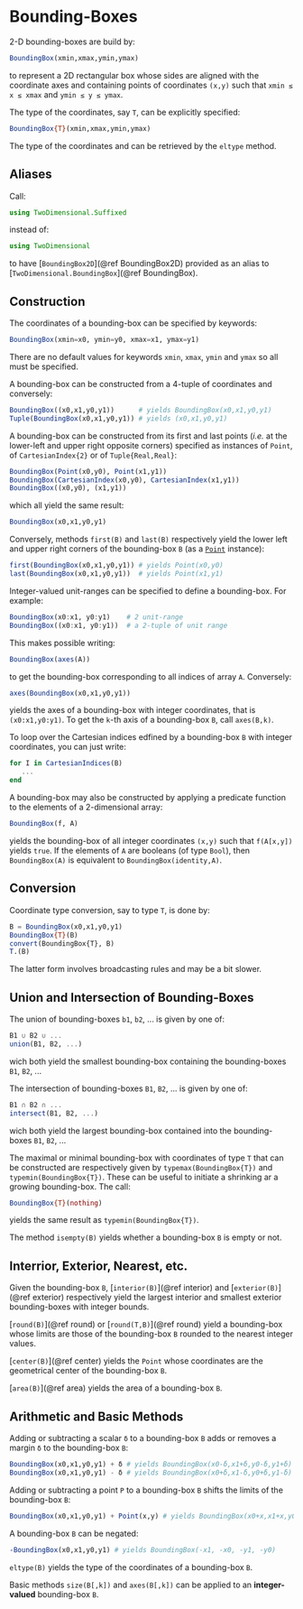 # Bounding-Boxes

2-D bounding-boxes are build by:

```julia
BoundingBox(xmin,xmax,ymin,ymax)
```

to represent a 2D rectangular box whose sides are aligned with the coordinate
axes and containing points of coordinates `(x,y)` such that `xmin ≤ x ≤ xmax`
and `ymin ≤ y ≤ ymax`.

The type of the coordinates, say `T`, can be explicitly specified:

```julia
BoundingBox{T}(xmin,xmax,ymin,ymax)
```

The type of the coordinates and can be retrieved by the `eltype` method.


## Aliases

Call:

```julia
using TwoDimensional.Suffixed
```

instead of:

```julia
using TwoDimensional
```

to have [`BoundingBox2D`](@ref BoundingBox2D) provided as an alias to
[`TwoDimensional.BoundingBox`](@ref BoundingBox).


## Construction

The coordinates of a bounding-box can be specified by keywords:

```julia
BoundingBox(xmin=x0, ymin=y0, xmax=x1, ymax=y1)
```

There are no default values for keywords `xmin`, `xmax`, `ymin` and `ymax` so
all must be specified.

A bounding-box can be constructed from a 4-tuple of coordinates and conversely:

```julia
BoundingBox((x0,x1,y0,y1))      # yields BoundingBox(x0,x1,y0,y1)
Tuple(BoundingBox(x0,x1,y0,y1)) # yields (x0,x1,y0,y1)
```

A bounding-box can be constructed from its first and last points (*i.e.* at the
lower-left and upper right opposite corners) specified as instances of `Point`,
of `CartesianIndex{2}` or of `Tuple{Real,Real}`:

```julia
BoundingBox(Point(x0,y0), Point(x1,y1))
BoundingBox(CartesianIndex(x0,y0), CartesianIndex(x1,y1))
BoundingBox((x0,y0), (x1,y1))
```

which all yield the same result:

```julia
BoundingBox(x0,x1,y0,y1)
```

Conversely, methods `first(B)` and `last(B)` respectively yield the lower left
and upper right corners of the bounding-box `B` (as a [`Point`](@ref)
instance):

```julia
first(BoundingBox(x0,x1,y0,y1)) # yields Point(x0,y0)
last(BoundingBox(x0,x1,y0,y1))  # yields Point(x1,y1)
```

Integer-valued unit-ranges can be specified to define a bounding-box.  For
example:

```julia
BoundingBox(x0:x1, y0:y1)    # 2 unit-range
BoundingBox((x0:x1, y0:y1))  # a 2-tuple of unit range
```

This makes possible writing:

```julia
BoundingBox(axes(A))
```

to get the bounding-box corresponding to all indices of array `A`.  Conversely:

```julia
axes(BoundingBox(x0,x1,y0,y1))
```

yields the axes of a bounding-box with integer coordinates, that is
`(x0:x1,y0:y1)`.  To get the `k`-th axis of a bounding-box `B`, call
`axes(B,k)`.

To loop over the Cartesian indices edfined by a bounding-box `B` with integer
coordinates, you can just write:

```julia
for I in CartesianIndices(B)
   ...
end
```

A bounding-box may also be constructed by applying a predicate function to the
elements of a 2-dimensional array:

```julia
BoundingBox(f, A)
```

yields the bounding-box of all integer coordinates `(x,y)` such that
`f(A[x,y])` yields `true`.  If the elements of `A` are booleans (of type
`Bool`), then `BoundingBox(A)` is equivalent to `BoundingBox(identity,A)`.


## Conversion

Coordinate type conversion, say to type `T`, is done by:

```julia
B = BoundingBox(x0,x1,y0,y1)
BoundingBox{T}(B)
convert(BoundingBox{T}, B)
T.(B)
```

The latter form involves broadcasting rules and may be a bit slower.


## Union and Intersection of Bounding-Boxes

The union of bounding-boxes `b1`, `b2`, ... is given by one of:

```julia
B1 ∪ B2 ∪ ...
union(B1, B2, ...)
```

wich both yield the smallest bounding-box containing the bounding-boxes `B1`,
`B2`, ...

The intersection of bounding-boxes `B1`, `B2`, ... is given by one of:

```julia
B1 ∩ B2 ∩ ...
intersect(B1, B2, ...)
```

wich both yield the largest bounding-box contained into the bounding-boxes
`B1`, `B2`, ...

The maximal or minimal bounding-box with coordinates of type `T` that can be
constructed are respectively given by `typemax(BoundingBox{T})` and
`typemin(BoundingBox{T})`.  These can be useful to initiate a shrinking ar a
growing bounding-box.  The call:

```julia
BoundingBox{T}(nothing)
```

yields the same result as `typemin(BoundingBox{T})`.

The method `isempty(B)` yields whether a bounding-box `B` is empty or not.


## Interrior, Exterior, Nearest, etc.

Given the bounding-box `B`, [`interior(B)`](@ref interior) and
[`exterior(B)`](@ref exterior) respectively yield the largest interior and
smallest exterior bounding-boxes with integer bounds.

[`round(B)`](@ref round) or [`round(T,B)`](@ref round) yield a bounding-box
whose limits are those of the bounding-box `B` rounded to the nearest integer
values.

[`center(B)`](@ref center) yields the `Point` whose coordinates are the
geometrical center of the bounding-box `B`.

[`area(B)`](@ref area) yields the area of a bounding-box `B`.


## Arithmetic and Basic Methods

Adding or subtracting a scalar `δ` to a bounding-box `B` adds or removes a
margin `δ` to the bounding-box `B`:

```julia
BoundingBox(x0,x1,y0,y1) + δ # yields BoundingBox(x0-δ,x1+δ,y0-δ,y1+δ)
BoundingBox(x0,x1,y0,y1) - δ # yields BoundingBox(x0+δ,x1-δ,y0+δ,y1-δ)
```

Adding or subtracting a point `P` to a bounding-box `B` shifts the limits of
the bounding-box `B`:

```julia
BoundingBox(x0,x1,y0,y1) + Point(x,y) # yields BoundingBox(x0+x,x1+x,y0+y,y1+y)
```

A bounding-box `B` can be negated:
```julia
-BoundingBox(x0,x1,y0,y1) # yields BoundingBox(-x1, -x0, -y1, -y0)
```

`eltype(B)` yields the type of the coordinates of a bounding-box `B`.

Basic methods `size(B[,k])` and `axes(B[,k])` can be applied to an
**integer-valued** bounding-box `B`.
